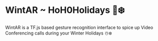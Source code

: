 # WintAR ~ HoH0Holidays 🎅❄️

WintAR is a TF.js based gesture recognition interface to spice up Video Conferencing calls during your Winter Holidays ☃️❄️
